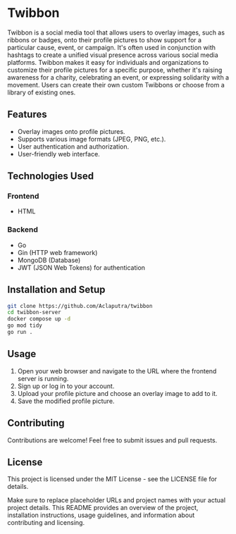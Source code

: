 # Twibbon
Twibbon is a social media tool that allows users to overlay images, such as ribbons or badges, onto their profile pictures to show support for a particular cause, event, or campaign. It's often used in conjunction with hashtags to create a unified visual presence across various social media platforms. Twibbon makes it easy for individuals and organizations to customize their profile pictures for a specific purpose, whether it's raising awareness for a charity, celebrating an event, or expressing solidarity with a movement. Users can create their own custom Twibbons or choose from a library of existing ones.

## Features
- Overlay images onto profile pictures.
- Supports various image formats (JPEG, PNG, etc.).
- User authentication and authorization.
- User-friendly web interface.

## Technologies Used

### Frontend
- HTML

### Backend
- Go
- Gin (HTTP web framework)
- MongoDB (Database)
- JWT (JSON Web Tokens) for authentication

## Installation and Setup
```bash
git clone https://github.com/Aclaputra/twibbon
cd twibbon-server
docker compose up -d
go mod tidy
go run .
```

## Usage
1. Open your web browser and navigate to the URL where the frontend server is running.
2. Sign up or log in to your account.
3. Upload your profile picture and choose an overlay image to add to it.
4. Save the modified profile picture.

## Contributing
Contributions are welcome! Feel free to submit issues and pull requests.

## License 
This project is licensed under the MIT License - see the LICENSE file for details.

Make sure to replace placeholder URLs and project names with your actual project details. This README provides an overview of the project, installation instructions, usage guidelines, and information about contributing and licensing.




